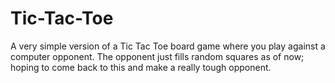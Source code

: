 # Tic-Tac-Toe

A very simple version of a Tic Tac Toe board game where you play against a computer opponent. The opponent just fills random squares as of now; hoping to come back to this and make a really tough opponent.
